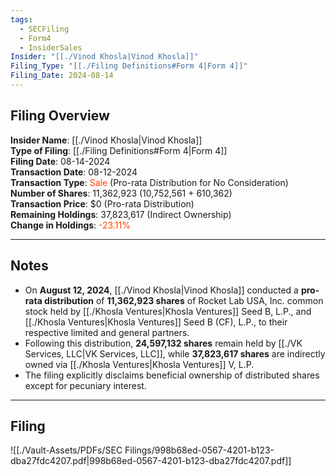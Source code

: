```yaml
---
tags:
  - SECFiling
  - Form4
  - InsiderSales
Insider: "[[./Vinod Khosla|Vinod Khosla]]"
Filing_Type: "[[./Filing Definitions#Form 4|Form 4]]"
Filing_Date: 2024-08-14
---
```


## Filing Overview

**Insider Name**: [[./Vinod Khosla|Vinod Khosla]]  
**Type of Filing**: [[./Filing Definitions#Form 4|Form 4]]  
**Filing Date**: 08-14-2024  
**Transaction Date**: 08-12-2024  
**Transaction Type**: <span style="color:orangered">Sale</span> (Pro-rata Distribution for No Consideration)  
**Number of Shares**: 11,362,923 (10,752,561 + 610,362)  
**Transaction Price**: $0 (Pro-rata Distribution)  
**Remaining Holdings**: 37,823,617 (Indirect Ownership)  
**Change in Holdings**: <span style="color:orangered">-23.11%</span>

---

## Notes

- On **August 12, 2024**, [[./Vinod Khosla|Vinod Khosla]] conducted a **pro-rata distribution** of **11,362,923 shares** of Rocket Lab USA, Inc. common stock held by [[./Khosla Ventures|Khosla Ventures]] Seed B, L.P., and [[./Khosla Ventures|Khosla Ventures]] Seed B (CF), L.P., to their respective limited and general partners.
- Following this distribution, **24,597,132 shares** remain held by [[./VK Services, LLC|VK Services, LLC]], while **37,823,617 shares** are indirectly owned via [[./Khosla Ventures|Khosla Ventures]] V, L.P.
- The filing explicitly disclaims beneficial ownership of distributed shares except for pecuniary interest.

---

## Filing

![[./Vault-Assets/PDFs/SEC Filings/998b68ed-0567-4201-b123-dba27fdc4207.pdf|998b68ed-0567-4201-b123-dba27fdc4207.pdf]]
